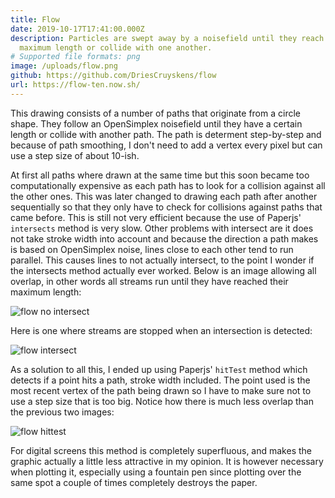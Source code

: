 ```yaml
---
title: Flow
date: 2019-10-17T17:41:00.000Z
description: Particles are swept away by a noisefield until they reach their
  maximum length or collide with one another.
# Supported file formats: png
image: /uploads/flow.png
github: https://github.com/DriesCruyskens/flow
url: https://flow-ten.now.sh/
---
```

This drawing consists of a number of paths that originate from a circle shape. They follow an OpenSimplex noisefield until they have a certain length or collide with another path. The path is determent step-by-step and because of path smoothing, I don't need to add a vertex every pixel but can use a step size of about 10-ish.

At first all paths where drawn at the same time but this soon became too computationally expensive as each path has to look for a collision against all the other ones. This was later changed to drawing each path after another sequentially so that they only have to check for collisions against paths that came before. This is still not very efficient because the use of Paperjs' `intersects` method is very slow. Other problems with intersect are it does not take stroke width into account and because the direction a path makes is based on OpenSimplex noise, lines close to each other tend to run parallel. This causes lines to not actually intersect, to the point I wonder if the intersects method actually ever worked. Below is an image allowing all overlap, in other words all streams run until they have reached their maximum length:

![flow no intersect](/uploads/flow-intersect-allowed.png "no intersect check, overlap allowed")

Here is one where streams are stopped when an intersection is detected:

![flow intersect](/uploads/flow-intersect.png "stream stops at intersect detection")

As a solution to all this, I ended up using Paperjs' `hitTest` method which detects if a point hits a path, stroke width included. The point used is the most recent vertex of the path being drawn so I have to make sure not to use a step size that is too big. Notice how there is much less overlap than the previous two images:

![flow hittest](/uploads/flow-hittest.png "stream stops at hittest detection")

For digital screens this method is completely superfluous, and makes the graphic actually a little less attractive in my opinion. It is however necessary when plotting it, especially using a fountain pen since plotting over the same spot a couple of times completely destroys the paper.